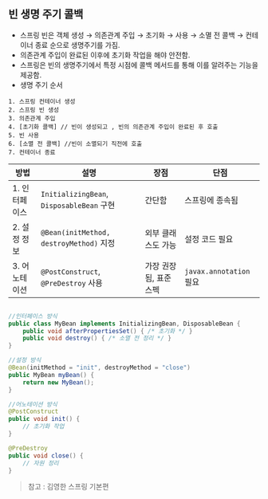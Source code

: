## 빈 생명 주기 콜백

- 스프링 빈은 객체 생성 → 의존관계 주입 → 초기화 → 사용 → 소멸 전 콜백 → 컨테이너 종료 순으로 생명주기를 가짐.
- 의존관계 주입이 완료된 이후에 초기화 작업을 해야 안전함.
- 스프링은 빈의 생명주기에서 특정 시점에 콜백 메서드를 통해 이를 알려주는 기능을 제공함.
- 생명 주기 순서

```
1. 스프링 컨테이너 생성
2. 스프링 빈 생성
3. 의존관계 주입
4. [초기화 콜백] // 빈이 생성되고 , 빈의 의존관계 주입이 완료된 후 호출
5. 빈 사용
6. [소멸 전 콜백] //빈이 소멸되기 직전에 호출
7. 컨테이너 종료
```

| 방법          | 설명                                      | 장점                   | 단점                    |
| ------------- | ----------------------------------------- | ---------------------- | ----------------------- |
| 1. 인터페이스 | `InitializingBean`, `DisposableBean` 구현 | 간단함                 | 스프링에 종속됨         |
| 2. 설정 정보  | `@Bean(initMethod, destroyMethod)` 지정   | 외부 클래스도 가능     | 설정 코드 필요          |
| 3. 어노테이션 | `@PostConstruct`, `@PreDestroy` 사용      | 가장 권장됨, 표준 스펙 | `javax.annotation` 필요 |

```java

//인터페이스 방식
public class MyBean implements InitializingBean, DisposableBean {
    public void afterPropertiesSet() { /* 초기화 */ }
    public void destroy() { /* 소멸 전 정리 */ }
}

//설정 방식
@Bean(initMethod = "init", destroyMethod = "close")
public MyBean myBean() {
    return new MyBean();
}

//어노테이션 방식
@PostConstruct
public void init() {
    // 초기화 작업
}

@PreDestroy
public void close() {
    // 자원 정리
}
```

> 참고 : 김영한 스프링 기본편
